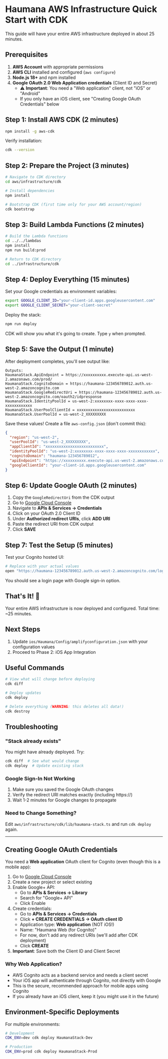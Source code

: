 # Haumana AWS Infrastructure Quick Start with CDK

This guide will have your entire AWS infrastructure deployed in about 25 minutes.

## Prerequisites

1. **AWS Account** with appropriate permissions
2. **AWS CLI** installed and configured (`aws configure`)
3. **Node.js 18+** and npm installed
4. **Google OAuth 2.0 Web Application credentials** (Client ID and Secret)
   - ⚠️ **Important**: You need a "Web application" client, not "iOS" or "Android"
   - If you only have an iOS client, see "Creating Google OAuth Credentials" below

## Step 1: Install AWS CDK (2 minutes)

```bash
npm install -g aws-cdk
```

Verify installation:
```bash
cdk --version
```

## Step 2: Prepare the Project (3 minutes)

```bash
# Navigate to CDK directory
cd aws/infrastructure/cdk

# Install dependencies
npm install

# Bootstrap CDK (first time only for your AWS account/region)
cdk bootstrap
```

## Step 3: Build Lambda Functions (2 minutes)

```bash
# Build the Lambda functions
cd ../../lambdas
npm install
npm run build:prod

# Return to CDK directory
cd ../infrastructure/cdk
```

## Step 4: Deploy Everything (15 minutes)

Set your Google credentials as environment variables:

```bash
export GOOGLE_CLIENT_ID="your-client-id.apps.googleusercontent.com"
export GOOGLE_CLIENT_SECRET="your-client-secret"
```

Deploy the stack:

```bash
npm run deploy
```

CDK will show you what it's going to create. Type `y` when prompted.

## Step 5: Save the Output (1 minute)

After deployment completes, you'll see output like:

```
Outputs:
HaumanaStack.ApiEndpoint = https://xxxxxxxxxx.execute-api.us-west-2.amazonaws.com/prod/
HaumanaStack.CognitoDomain = https://haumana-123456789012.auth.us-west-2.amazoncognito.com
HaumanaStack.GoogleRedirectUri = https://haumana-123456789012.auth.us-west-2.amazoncognito.com/oauth2/idpresponse
HaumanaStack.IdentityPoolId = us-west-2:xxxxxxxx-xxxx-xxxx-xxxx-xxxxxxxxxxxx
HaumanaStack.UserPoolClientId = xxxxxxxxxxxxxxxxxxxxxxxxxx
HaumanaStack.UserPoolId = us-west-2_XXXXXXXXX
```

Save these values! Create a file `aws-config.json` (don't commit this):

```json
{
  "region": "us-west-2",
  "userPoolId": "us-west-2_XXXXXXXXX",
  "appClientId": "xxxxxxxxxxxxxxxxxxxxxxxxxx",
  "identityPoolId": "us-west-2:xxxxxxxx-xxxx-xxxx-xxxx-xxxxxxxxxxxx",
  "cognitoDomain": "haumana-123456789012",
  "apiEndpoint": "https://xxxxxxxxxx.execute-api.us-west-2.amazonaws.com/prod/",
  "googleClientId": "your-client-id.apps.googleusercontent.com"
}
```

## Step 6: Update Google OAuth (2 minutes)

1. Copy the `GoogleRedirectUri` from the CDK output
2. Go to [Google Cloud Console](https://console.cloud.google.com/)
3. Navigate to **APIs & Services → Credentials**
4. Click on your OAuth 2.0 Client ID
5. Under **Authorized redirect URIs**, click **ADD URI**
6. Paste the redirect URI from CDK output
7. Click **SAVE**

## Step 7: Test the Setup (5 minutes)

Test your Cognito hosted UI:

```bash
# Replace with your actual values
open "https://haumana-123456789012.auth.us-west-2.amazoncognito.com/login?client_id=YOUR_CLIENT_ID&response_type=code&scope=email+openid+profile&redirect_uri=haumana://signin"
```

You should see a login page with Google sign-in option.

## That's It! 🎉

Your entire AWS infrastructure is now deployed and configured. Total time: ~25 minutes.

## Next Steps

1. Update `ios/Haumana/Config/amplifyconfiguration.json` with your configuration values
2. Proceed to Phase 2: iOS App Integration

## Useful Commands

```bash
# View what will change before deploying
cdk diff

# Deploy updates
cdk deploy

# Delete everything (WARNING: this deletes all data!)
cdk destroy
```

## Troubleshooting

### "Stack already exists"
You might have already deployed. Try:
```bash
cdk diff  # See what would change
cdk deploy  # Update existing stack
```

### Google Sign-In Not Working
1. Make sure you saved the Google OAuth changes
2. Verify the redirect URI matches exactly (including https://)
3. Wait 1-2 minutes for Google changes to propagate

### Need to Change Something?
Edit `aws/infrastructure/cdk/lib/haumana-stack.ts` and run `cdk deploy` again.

---

## Creating Google OAuth Credentials

You need a **Web application** OAuth client for Cognito (even though this is a mobile app):

1. Go to [Google Cloud Console](https://console.cloud.google.com/)
2. Create a new project or select existing
3. Enable Google+ API:
   - Go to **APIs & Services → Library**
   - Search for "Google+ API"
   - Click Enable
4. Create credentials:
   - Go to **APIs & Services → Credentials**
   - Click **+ CREATE CREDENTIALS → OAuth client ID**
   - Application type: **Web application** (NOT iOS!)
   - Name: "Haumana Web (for Cognito)"
   - For now, don't add any redirect URIs (we'll add after CDK deployment)
   - Click **CREATE**
5. **Important**: Save both the Client ID and Client Secret

### Why Web Application?
- AWS Cognito acts as a backend service and needs a client secret
- Your iOS app will authenticate through Cognito, not directly with Google
- This is the secure, recommended approach for mobile apps using Cognito
- If you already have an iOS client, keep it (you might use it in the future)

## Environment-Specific Deployments

For multiple environments:

```bash
# Development
CDK_ENV=dev cdk deploy HaumanaStack-Dev

# Production  
CDK_ENV=prod cdk deploy HaumanaStack-Prod
```